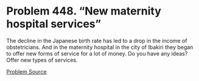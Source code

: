 # Problem 448. “New maternity hospital services”

The decline in the Japanese birth rate has led to a drop in the income of obstetricians. And in the maternity hospital in the city of Ibakiri they began to offer new forms of service for a lot of money. Do you have any ideas? Offer new types of services.

[Problem Source](https://www.trizland.ru/tasks/1364/)